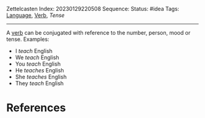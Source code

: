 Zettelcasten Index: 20230129220508
Sequence:
Status: #idea
Tags: [Language](Language.md), [Verb](Verb.md), *Tense*

---

A [verb](Verb.md) can be conjugated with reference to the number, person, mood or tense. Examples:

* I *teach* English
* We *teach* English
* You *teach* English
* He *teaches* English
* She *teaches* English
* They *teach* English

# References
